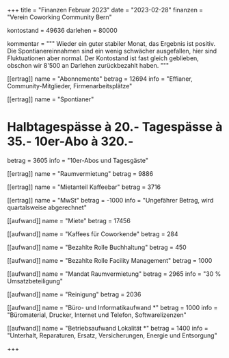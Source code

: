 +++
title = "Finanzen Februar 2023"
date = "2023-02-28"
finanzen = "Verein Coworking Community Bern"

kontostand = 49636
darlehen = 80000

kommentar = """
Wieder ein guter stabiler Monat, das Ergebnis ist positiv. 
Die Spontianereinnahmen sind ein wenig schwächer ausgefallen, hier sind Fluktuationen aber normal. 
Der Kontostand ist fast gleich geblieben, obschon wir 8'500 an Darlehen zurückbezahlt haben.
"""

[[ertrag]]
name = "Abonnemente"
betrag = 12694
info = "Effianer, Community-Mitglieder, Firmenarbeitsplätze"

[[ertrag]]
name = "Spontianer"
#  Halbtagespässe à 20.-   Tagespässe à 35.-   10er-Abo à 320.-
betrag = 3605 
info = "10er-Abos und Tagesgäste"

[[ertrag]]
name = "Raumvermietung"
betrag = 9886

[[ertrag]]
name = "Mietanteil Kaffeebar"
betrag = 3716

[[ertrag]]
name = "MwSt"
betrag = -1000
info = "Ungefährer Betrag, wird quartalsweise abgerechnet"


[[aufwand]]
name = "Miete"
betrag = 17456

[[aufwand]]
name = "Kaffees für Coworkende"
betrag = 284

[[aufwand]]
name = "Bezahlte Rolle Buchhaltung"
betrag = 450

[[aufwand]]
name = "Bezahlte Rolle Facility Management"
betrag = 1000

[[aufwand]]
name = "Mandat Raumvermietung"
betrag = 2965
info = "30 % Umsatzbeteiligung"

[[aufwand]]
name = "Reinigung"
betrag = 2036

[[aufwand]]
name = "Büro- und Informatikaufwand *"
betrag = 1000
info = "Büromaterial, Drucker, Internet und Telefon, Softwarelizenzen"

[[aufwand]]
name = "Betriebsaufwand Lokalität *"
betrag = 1400
info = "Unterhalt, Reparaturen, Ersatz, Versicherungen, Energie und Entsorgung"

+++
